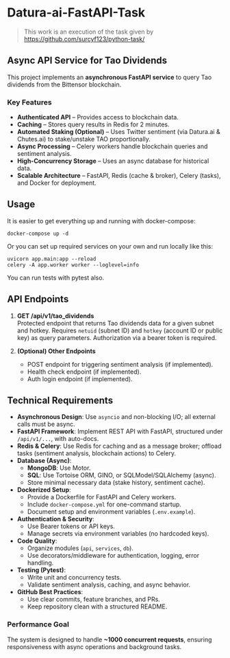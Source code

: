 # Datura-ai-FastAPI-Task

> This work is an execution of the task given by https://github.com/surcyf123/python-task/

## Async API Service for Tao Dividends

This project implements an **asynchronous FastAPI service** to query Tao dividends from the Bittensor blockchain.

### Key Features

- **Authenticated API** – Provides access to blockchain data.
- **Caching** – Stores query results in Redis for 2 minutes.
- **Automated Staking (Optional)** – Uses Twitter sentiment (via Datura.ai & Chutes.ai) to stake/unstake TAO proportionally.
- **Async Processing** – Celery workers handle blockchain queries and sentiment analysis.
- **High-Concurrency Storage** – Uses an async database for historical data.
- **Scalable Architecture** – FastAPI, Redis (cache & broker), Celery (tasks), and Docker for deployment.

## Usage

It is easier to get everything up and running with docker-compose:

```console
docker-compose up -d
```

Or you can set up required services on your own and run locally like this:

```console
uvicorn app.main:app --reload
celery -A app.worker worker --loglevel=info
```

You can run tests with pytest also.

## API Endpoints

1. **GET /api/v1/tao_dividends**  
   Protected endpoint that returns Tao dividends data for a given subnet and hotkey. Requires `netuid` (subnet ID) and `hotkey` (account ID or public key) as query parameters. Authorization via a bearer token is required.

2. **(Optional) Other Endpoints**
   - POST endpoint for triggering sentiment analysis (if implemented).
   - Health check endpoint (if implemented).
   - Auth login endpoint (if implemented).

## Technical Requirements

- **Asynchronous Design**: Use `asyncio` and non-blocking I/O; all external calls must be async.
- **FastAPI Framework**: Implement REST API with FastAPI, structured under `/api/v1/...`, with auto-docs.
- **Redis & Celery**: Use Redis for caching and as a message broker; offload tasks (sentiment analysis, blockchain actions) to Celery.
- **Database (Async)**:
  - **MongoDB**: Use Motor.
  - **SQL**: Use Tortoise ORM, GINO, or SQLModel/SQLAlchemy (async).
  - Store minimal necessary data (stake history, sentiment cache).
- **Dockerized Setup**:
  - Provide a Dockerfile for FastAPI and Celery workers.
  - Include `docker-compose.yml` for one-command startup.
  - Document setup and environment variables (`.env.example`).
- **Authentication & Security**:
  - Use Bearer tokens or API keys.
  - Manage secrets via environment variables (no hardcoded keys).
- **Code Quality**:
  - Organize modules (`api`, `services`, `db`).
  - Use decorators/middleware for authentication, logging, error handling.
- **Testing (Pytest)**:
  - Write unit and concurrency tests.
  - Validate sentiment analysis, caching, and async behavior.
- **GitHub Best Practices**:
  - Use clear commits, feature branches, and PRs.
  - Keep repository clean with a structured README.

### Performance Goal

The system is designed to handle **~1000 concurrent requests**, ensuring responsiveness with async operations and background tasks.
